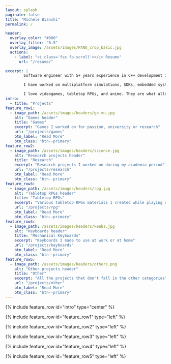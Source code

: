 ```yaml
---
layout: splash
paginate: false
title: "Michele Bianchi"
permalink: /

header:
  overlay_color: "#000"
  overlay_filter: "0.5"
  overlay_image: /assets/images/PANO_crop_basic.jpg
  actions:
    - label: "<i class='fas fa-scroll'></i> Resume"
      url: "/resume/"

excerpt: |
        Software engineer with 5+ years experience in C++ development in R&D companies.

        I have worked on multiplatform simulations, SDKs, embedded systems, and CI pipelines.

        I love videogames, tabletop RPGs, and anime. They are what allowed me to get here.
intro: 
  - title: "Projects"
feature_row1:
  - image_path: /assets/images/headers/ge-mu.jpg
    alt: "Games header"
    title: "Games"
    excerpt: "Games I worked on for passion, university or research"
    url: "/projects/games"
    btn_label: "Read More"
    btn_class: "btn--primary"
feature_row2:
  - image_path: /assets/images/headers/science.jpg
    alt: "Research projects header"
    title: "Research"
    excerpt: "Research projects I worked on during my academia period"
    url: "/projects/research"
    btn_label: "Read More"
    btn_class: "btn--primary"
feature_row3:
  - image_path: /assets/images/headers/rpg.jpg
    alt: "Tabletop RPGs header"
    title: "Tabletop RPGs"
    excerpt: "Various tabletop RPGs materials I created while playing one of my favourite forms of game"
    url: "/projects/rpg"
    btn_label: "Read More"
    btn_class: "btn--primary"
feature_row4:
  - image_path: /assets/images/headers/keebs.jpg
    alt: "Keyboards header"
    title: "Mechanical Keyboards"
    excerpt: "Keyboards I made to use at work or at home"
    url: "/projects/keyboards"
    btn_label: "Read More"
    btn_class: "btn--primary"
feature_row5:
  - image_path: /assets/images/headers/others.png
    alt: "Other projects header"
    title: "Other"
    excerpt: "All the projects that don't fall in the other categories"
    url: "/projects/other"
    btn_label: "Read More"
    btn_class: "btn--primary"
---
```


{% include feature_row id="intro" type="center" %}

{% include feature_row id="feature_row1" type="left" %}

{% include feature_row id="feature_row2" type="left" %}

{% include feature_row id="feature_row3" type="left" %}

{% include feature_row id="feature_row4" type="left" %}

{% include feature_row id="feature_row5" type="left" %}
